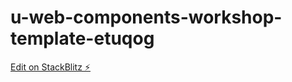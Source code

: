 # u-web-components-workshop-template-etuqog

[Edit on StackBlitz ⚡️](https://stackblitz.com/edit/u-web-components-workshop-template-etuqog)